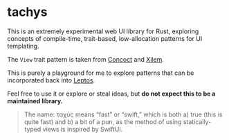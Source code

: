 # tachys
This is an extremely experimental web UI library for Rust, exploring concepts of compile-time, trait-based, low-allocation patterns for UI templating.

The `View` trait pattern is taken from [Concoct](https://github.com/concoct-rs/concoct/) and [Xilem](https://github.com/linebender/xilem).

This is purely a playground for me to explore patterns that can be incorporated back into [Leptos](https://github.com/leptos-rs/leptos).

Feel free to use it or explore or steal ideas, but **do not expect this to be a maintained library.**

> The name: ταχύς means “fast” or “swift,” which is both a) true (this is quite fast) and b) a bit of a pun, as the method of using statically-typed views is inspired by SwiftUI.

